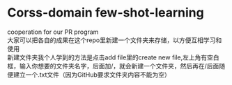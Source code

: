 # Corss-domain few-shot-learning
cooperation for our PR program<br>
大家可以把各自的成果在这个repo里新建一个文件夹来存储，以方便互相学习和使用<br>
新建文件夹我个人学到的方法是点击add file里的create new file,左上角有空白框，输入你想要的文件夹名字，后面加/，就会新建一个文件夹，然后再在/后面随便建立一个.txt文件（因为GitHub要求文件夹内容不能为空）
